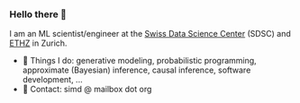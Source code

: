### Hello there 👋

I am an ML scientist/engineer at the [Swiss Data Science Center](https://datascience.ch/) (SDSC) and [ETHZ](https://ethz.ch/en.html) in Zurich. 

- 🔭 Things I do: generative modeling, probabilistic programming, approximate (Bayesian) inference, causal inference, software development, ...
- 👋 Contact: simd @ mailbox dot org
